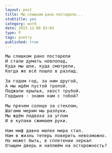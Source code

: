 ```yaml
---
layout: post
title: Мы слишком рано постарели...
stubtitle: yes
category: word
date: 2015-12-08 03:03
type: P
tags: poetry
published: true
---
```


<pre>
Мы слишком рано постарели
И стали думать невпопад,
Куда мы шли, куда смотрели,
Когда же всё пошло в разлад.

За годом год, за ним другой,
А мы идём пустой тропой.
Поджали крылья, хвост трубой.
Гордыня - знамя нам с тобой?

Мы прячем солнце за стеклом,
Шагами мерим мы разлуки.
Мы ждём подвоха за углом
И в кулаки сжимаем руки.

Нам миф давно милее мира стал.
Нам в жизнь теперь поверить невозможно.
Но может быть, в сплетении зеркал
Отыщем дверь и наплюём на осторожность?
</pre>
